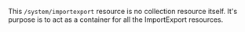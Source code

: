 This ```/system/importexport``` resource is no collection resource itself. It's purpose is to act as a container for all the ImportExport resources.